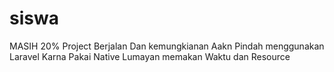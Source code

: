 # siswa

MASIH 20% Project Berjalan Dan kemungkianan Aakn Pindah menggunakan Laravel Karna Pakai Native Lumayan memakan Waktu dan Resource
